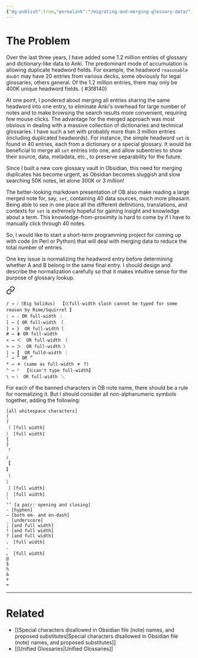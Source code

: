 ```yaml
---
{"dg-publish":true,"permalink":"/migrating-and-merging-glossary-data/","noteIcon":"2"}
---
```


# The Problem

Over the last three years, I have added some 1.2 million entries of glossary and dictionary-like data to Anki. The predominant mode of accumulation is allowing duplicate headword fields. For example, the headword `reasonable doubt` may have 20 entries from various decks, some obviously for legal glossaries, others general. Of the 1.2 million entries, there may only be 400K unique headword fields.
{ #3f8140}


At one point, I pondered about merging all entries sharing the same headword into one entry, to eliminate Anki's overhead for large number of notes and to make browsing the search results more convenient, requiring few mouse clicks. The advantage for the merged approach was most obvious in dealing with a massive collection of dictionaries and technical glossaries. I have such a set with probably more than 3 million entries (including duplicated headwords). For instance, the simple headword `set` is found in 40 entries, each from a dictionary or a special glossary. It would be beneficial to merge all `set` entries into one, and allow subentries to show their source, data, metadata, etc., to preserve separability for the future.

Since I built a new core glossary vault in Obsidian, this need for merging duplicates has become urgent, as Obsidian becomes sluggish and slow searching 50K notes, let alone 300K or 3 million!

The better-looking markdown presentation of OB also make reading a large merged note for, say, `set`, containing 40 data sources, much more pleasant. Being able to see in one place all the different definitions, translations, and contexts for `set` is extremely hopeful for gaining insight and knowledge about a term. This knowledge-from-proximity is hard to come by if I have to manually click through 40 notes.

So, I would like to start a short-term programming project for coming up with code (in Perl or Python) that will deal with merging data to reduce the total number of entries.

One key issue is normalizing the headword entry before determining whether A and B belong in the same final entry. I should design and describe the normalization carefully so that it makes intuitive sense for the purpose of glossary lookup.


<div class="transclusion internal-embed is-loaded"><a class="markdown-embed-link" href="/special-characters-disallowed-in-obsidian-file-note-names-and-proposed-substitutes/#aa6d6c" aria-label="Open link"><svg xmlns="http://www.w3.org/2000/svg" width="24" height="24" viewBox="0 0 24 24" fill="none" stroke="currentColor" stroke-width="2" stroke-linecap="round" stroke-linejoin="round" class="svg-icon lucide-link"><path d="M10 13a5 5 0 0 0 7.54.54l3-3a5 5 0 0 0-7.07-7.07l-1.72 1.71"></path><path d="M14 11a5 5 0 0 0-7.54-.54l-3 3a5 5 0 0 0 7.07 7.07l1.71-1.71"></path></svg></a><div class="markdown-embed">



```
/ → ⧸ (Big Solidus)  【巜full-width slash cannot be typed for some reason by Rime/Squirrel 】
: → ։ OR full-width ： 
[ → { OR full-width ［  
] → }  OR full-width ］ 
# → ⋕ OR full-width 
< → ＜  OR full-width 〈
> → ＞  OR full-width 〉
| → ┃  OR fulld-width ｜
" → “ OR ”  
* → ＊ (same as full-width ＊ ?) 
^ → ⌃  【巜can't type full-width】
\ → ⧵  OR full-width ＼ 
```

</div></div>


For each of the banned characters in OB note name, there should be a rule for normalizing it. But I should consider all non-alphanumeric symbols together, adding the following:

```
[all whitespace characters]
(
)
（ [full width]
） [full width]
{
}
「
」
【
】
〔
〕
［ [full width]
］ [full width]
' 
‘’ [a pair: opening and closing]
- [hyphen]
— [both em- and en-dash]
_ [underscore]
; [and full width]
! [and full width]
? [and full width]
， [full width]
.
。 [full width]
@
$
%
&
+
=
```

---

# Related
- [[Special characters disallowed in Obsidian file (note) names, and proposed substitutes\|Special characters disallowed in Obsidian file (note) names, and proposed substitutes]]
- [[Unified Glossaries\|Unified Glossaries]]